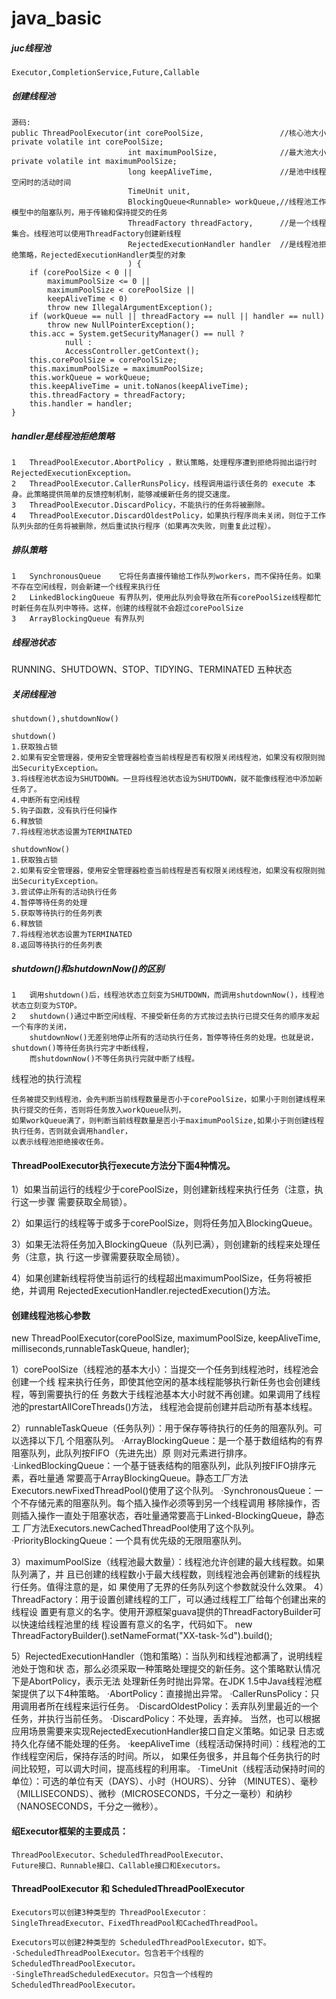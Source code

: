 # java_basic 

#####   juc线程池
    
    Executor,CompletionService,Future,Callable

#####   创建线程池
    
    源码:
    public ThreadPoolExecutor(int corePoolSize,                 //核心池大小 private volatile int corePoolSize; 
                              int maximumPoolSize,              //最大池大小 private volatile int maximumPoolSize;
                              long keepAliveTime,               //是池中线程空闲时的活动时间
                              TimeUnit unit,
                              BlockingQueue<Runnable> workQueue,//线程池工作模型中的阻塞队列，用于传输和保持提交的任务
                              ThreadFactory threadFactory,      //是一个线程集合。线程池可以使用ThreadFactory创建新线程
                              RejectedExecutionHandler handler  //是线程池拒绝策略，RejectedExecutionHandler类型的对象 
                              ) {
        if (corePoolSize < 0 ||
            maximumPoolSize <= 0 ||
            maximumPoolSize < corePoolSize ||
            keepAliveTime < 0)
            throw new IllegalArgumentException();
        if (workQueue == null || threadFactory == null || handler == null)
            throw new NullPointerException();
        this.acc = System.getSecurityManager() == null ?
                null :
                AccessController.getContext();
        this.corePoolSize = corePoolSize;
        this.maximumPoolSize = maximumPoolSize;
        this.workQueue = workQueue;
        this.keepAliveTime = unit.toNanos(keepAliveTime);
        this.threadFactory = threadFactory;
        this.handler = handler;
    }

#####   handler是线程池拒绝策略
    1   ThreadPoolExecutor.AbortPolicy ，默认策略，处理程序遭到拒绝将抛出运行时 RejectedExecutionException。
    2   ThreadPoolExecutor.CallerRunsPolicy，线程调用运行该任务的 execute 本身。此策略提供简单的反馈控制机制，能够减缓新任务的提交速度。
    3   ThreadPoolExecutor.DiscardPolicy，不能执行的任务将被删除。
    4   ThreadPoolExecutor.DiscardOldestPolicy，如果执行程序尚未关闭，则位于工作队列头部的任务将被删除，然后重试执行程序（如果再次失败，则重复此过程）。

#####   排队策略
    1   SynchronousQueue    它将任务直接传输给工作队列workers，而不保持任务。如果不存在空闲线程，则会新建一个线程来执行任
    2   LinkedBlockingQueue 有界队列，使用此队列会导致在所有corePoolSize线程都忙时新任务在队列中等待。这样，创建的线程就不会超过corePoolSize 
    3   ArrayBlockingQueue 有界队列

#####   线程池状态
RUNNING、SHUTDOWN、STOP、TIDYING、TERMINATED 五种状态

#####   关闭线程池
    shutdown(),shutdownNow()

    shutdown()
    1.获取独占锁 
    2.如果有安全管理器，使用安全管理器检查当前线程是否有权限关闭线程池，如果没有权限则抛出SecurityException。 
    3.将线程池状态设为SHUTDOWN。一旦将线程池状态设为SHUTDOWN，就不能像线程池中添加新任务了。 
    4.中断所有空闲线程 
    5.钩子函数，没有执行任何操作 
    6.释放锁 
    7.将线程池状态设置为TERMINATED

    shutdownNow()
    1.获取独占锁 
    2.如果有安全管理器，使用安全管理器检查当前线程是否有权限关闭线程池，如果没有权限则抛出SecurityException。 
    3.尝试停止所有的活动执行任务 
    4.暂停等待任务的处理 
    5.获取等待执行的任务列表 
    6.释放锁 
    7.将线程池状态设置为TERMINATED 
    8.返回等待执行的任务列表

#####   shutdown()和shutdownNow()的区别
    1   调用shutdown()后，线程池状态立刻变为SHUTDOWN，而调用shutdownNow()，线程池状态立刻变为STOP。
    2   shutdown()通过中断空闲线程、不接受新任务的方式按过去执行已提交任务的顺序发起一个有序的关闭，
        shutdownNow()无差别地停止所有的活动执行任务，暂停等待任务的处理。也就是说，shutdown()等待任务执行完才中断线程，
        而shutdownNow()不等任务执行完就中断了线程。


线程池的执行流程
    
    任务被提交到线程池，会先判断当前线程数量是否小于corePoolSize，如果小于则创建线程来执行提交的任务，否则将任务放入workQueue队列，
    如果workQueue满了，则判断当前线程数量是否小于maximumPoolSize,如果小于则创建线程执行任务，否则就会调用handler，
    以表示线程池拒绝接收任务。






#### ThreadPoolExecutor执行execute方法分下面4种情况。

1）如果当前运行的线程少于corePoolSize，则创建新线程来执行任务（注意，执行这一步骤
需要获取全局锁）。

2）如果运行的线程等于或多于corePoolSize，则将任务加入BlockingQueue。

3）如果无法将任务加入BlockingQueue（队列已满），则创建新的线程来处理任务（注意，执
行这一步骤需要获取全局锁）。

4）如果创建新线程将使当前运行的线程超出maximumPoolSize，任务将被拒绝，并调用
RejectedExecutionHandler.rejectedExecution()方法。

#### 创建线程池核心参数

new ThreadPoolExecutor(corePoolSize, maximumPoolSize, keepAliveTime,
milliseconds,runnableTaskQueue, handler);

1）corePoolSize（线程池的基本大小）：当提交一个任务到线程池时，线程池会创建一个线
程来执行任务，即使其他空闲的基本线程能够执行新任务也会创建线程，等到需要执行的任
务数大于线程池基本大小时就不再创建。如果调用了线程池的prestartAllCoreThreads()方法，
线程池会提前创建并启动所有基本线程。

2）runnableTaskQueue（任务队列）：用于保存等待执行的任务的阻塞队列。可以选择以下几
个阻塞队列。
·ArrayBlockingQueue：是一个基于数组结构的有界阻塞队列，此队列按FIFO（先进先出）原
则对元素进行排序。
·LinkedBlockingQueue：一个基于链表结构的阻塞队列，此队列按FIFO排序元素，吞吐量通
常要高于ArrayBlockingQueue。静态工厂方法Executors.newFixedThreadPool()使用了这个队列。
·SynchronousQueue：一个不存储元素的阻塞队列。每个插入操作必须等到另一个线程调用
移除操作，否则插入操作一直处于阻塞状态，吞吐量通常要高于Linked-BlockingQueue，静态工
厂方法Executors.newCachedThreadPool使用了这个队列。
·PriorityBlockingQueue：一个具有优先级的无限阻塞队列。

3）maximumPoolSize（线程池最大数量）：线程池允许创建的最大线程数。如果队列满了，并
且已创建的线程数小于最大线程数，则线程池会再创建新的线程执行任务。值得注意的是，如
果使用了无界的任务队列这个参数就没什么效果。
4）ThreadFactory：用于设置创建线程的工厂，可以通过线程工厂给每个创建出来的线程设
置更有意义的名字。使用开源框架guava提供的ThreadFactoryBuilder可以快速给线程池里的线
程设置有意义的名字，代码如下。
new ThreadFactoryBuilder().setNameFormat("XX-task-%d").build();

5）RejectedExecutionHandler（饱和策略）：当队列和线程池都满了，说明线程池处于饱和状
态，那么必须采取一种策略处理提交的新任务。这个策略默认情况下是AbortPolicy，表示无法
处理新任务时抛出异常。在JDK 1.5中Java线程池框架提供了以下4种策略。
·AbortPolicy：直接抛出异常。
·CallerRunsPolicy：只用调用者所在线程来运行任务。
·DiscardOldestPolicy：丢弃队列里最近的一个任务，并执行当前任务。
·DiscardPolicy：不处理，丢弃掉。
当然，也可以根据应用场景需要来实现RejectedExecutionHandler接口自定义策略。如记录
日志或持久化存储不能处理的任务。
·keepAliveTime（线程活动保持时间）：线程池的工作线程空闲后，保持存活的时间。所以，
如果任务很多，并且每个任务执行的时间比较短，可以调大时间，提高线程的利用率。
·TimeUnit（线程活动保持时间的单位）：可选的单位有天（DAYS）、小时（HOURS）、分钟
（MINUTES）、毫秒（MILLISECONDS）、微秒（MICROSECONDS，千分之一毫秒）和纳秒
（NANOSECONDS，千分之一微秒）。


#### 绍Executor框架的主要成员：
    ThreadPoolExecutor、ScheduledThreadPoolExecutor、
    Future接口、Runnable接口、Callable接口和Executors。

#### ThreadPoolExecutor 和 ScheduledThreadPoolExecutor

    Executors可以创建3种类型的 ThreadPoolExecutor：
    SingleThreadExecutor、FixedThreadPool和CachedThreadPool。
    
    Executors可以创建2种类型的 ScheduledThreadPoolExecutor，如下。
    ·ScheduledThreadPoolExecutor。包含若干个线程的ScheduledThreadPoolExecutor。
    ·SingleThreadScheduledExecutor。只包含一个线程的ScheduledThreadPoolExecutor。







